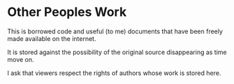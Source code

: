 # Other Peoples Work

This is borrowed code and useful (to me) documents that have been freely made available on the internet.

It is stored against the possibility of the original source disappearing as time move on.

I ask that viewers respect the rights of authors whose work is stored here.
